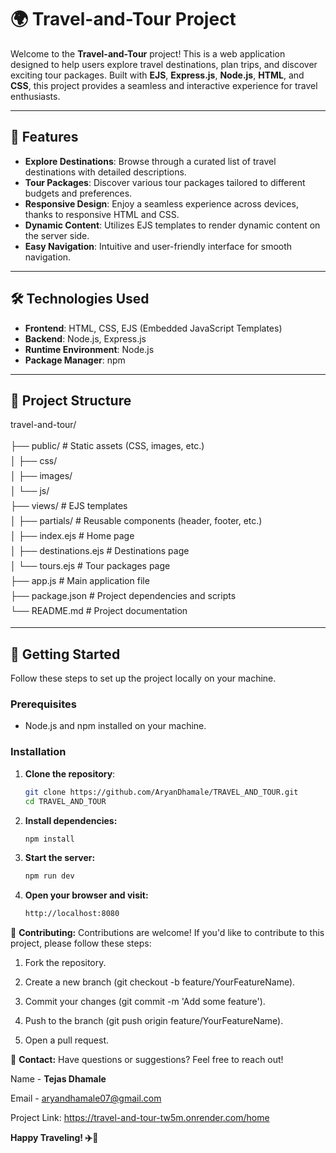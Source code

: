 # 🌍 Travel-and-Tour Project

Welcome to the **Travel-and-Tour** project! This is a web application designed to help users explore travel destinations, plan trips, and discover exciting tour packages. Built with **EJS**, **Express.js**, **Node.js**, **HTML**, and **CSS**, this project provides a seamless and interactive experience for travel enthusiasts.

---

## 🚀 Features

- **Explore Destinations**: Browse through a curated list of travel destinations with detailed descriptions.
- **Tour Packages**: Discover various tour packages tailored to different budgets and preferences.
- **Responsive Design**: Enjoy a seamless experience across devices, thanks to responsive HTML and CSS.
- **Dynamic Content**: Utilizes EJS templates to render dynamic content on the server side.
- **Easy Navigation**: Intuitive and user-friendly interface for smooth navigation.

---

## 🛠️ Technologies Used

- **Frontend**: HTML, CSS, EJS (Embedded JavaScript Templates)
- **Backend**: Node.js, Express.js
- **Runtime Environment**: Node.js
- **Package Manager**: npm

---

## 📂 Project Structure
travel-and-tour/
<p style="line-height: 24px;">
├── public/ # Static assets (CSS, images, etc.) <br/>
│ ├── css/ <br/>
│ ├── images/ <br/>
│ └── js/ <br/>
├── views/ # EJS templates <br/>
│ ├── partials/ # Reusable components (header, footer, etc.)  <br/>
│ ├── index.ejs # Home page <br/>
│ ├── destinations.ejs # Destinations page <br/>
│ └── tours.ejs # Tour packages page <br/>
├── app.js # Main application file <br/>
├── package.json # Project dependencies and scripts <br/>
└── README.md # Project documentation 
</p>


---

## 🚀 Getting Started

Follow these steps to set up the project locally on your machine.

### Prerequisites

- Node.js and npm installed on your machine.

### Installation

1. **Clone the repository**:
   ```bash
   git clone https://github.com/AryanDhamale/TRAVEL_AND_TOUR.git
   cd TRAVEL_AND_TOUR

2. **Install dependencies:**
   ```bash
   npm install 

3. **Start the server:**
   ```bash
   npm run dev

4. **Open your browser and visit:**
   ```bash
   http://localhost:8080


🤝 **Contributing:**
Contributions are welcome! If you'd like to contribute to this project, please follow these steps:
1. Fork the repository.

2. Create a new branch (git checkout -b feature/YourFeatureName).

3. Commit your changes (git commit -m 'Add some feature').

4. Push to the branch (git push origin feature/YourFeatureName).

5. Open a pull request.


📧 **Contact:**
Have questions or suggestions? Feel free to reach out! 

Name - **Tejas Dhamale**

Email - aryandhamale07@gmail.com

Project Link: https://travel-and-tour-tw5m.onrender.com/home

**Happy Traveling! ✈️🌴**
